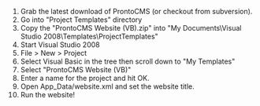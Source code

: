  1. Grab the latest download of ProntoCMS (or checkout from subversion).
  1. Go into "Project Templates" directory
  1. Copy the "ProntoCMS Website (VB).zip" into "My Documents\Visual Studio 2008\Templates\ProjectTemplates\"
  1. Start Visual Studio 2008
  1. File > New > Project
  1. Select Visual Basic in the tree then scroll down to "My Templates"
  1. Select "ProntoCMS Website (VB)"
  1. Enter a name for the project and hit OK.
  1. Open App\_Data/website.xml and set the website title.
  1. Run the website!